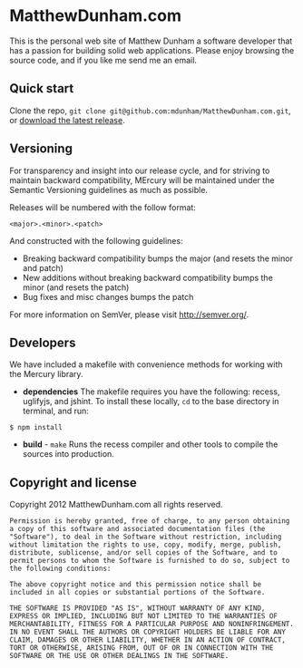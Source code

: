 MatthewDunham.com
=================

This is the personal web site of Matthew Dunham a software developer that has a passion for building solid web applications. Please enjoy browsing the source code, and if you like me send me an email.


Quick start
-----------

Clone the repo, `git clone git@github.com:mdunham/MatthewDunham.com.git`, or [download the latest release](https://github.com/mdunham/MatthewDunham.com/zipball/master).


Versioning
----------

For transparency and insight into our release cycle, and for striving to maintain backward compatibility, MErcury will be maintained under the Semantic Versioning guidelines as much as possible.

Releases will be numbered with the follow format:

`<major>.<minor>.<patch>`
 
And constructed with the following guidelines:

* Breaking backward compatibility bumps the major (and resets the minor and patch)
* New additions without breaking backward compatibility bumps the minor (and resets the patch)
* Bug fixes and misc changes bumps the patch

For more information on SemVer, please visit http://semver.org/.


Developers
----------

We have included a makefile with convenience methods for working with the Mercury library.

+ **dependencies**
The makefile requires you have the following: recess, uglifyjs, and jshint. To install these locally, `cd` to the base directory in terminal, and run:

```
$ npm install
```

+ **build** - `make`
Runs the recess compiler and other tools to compile the sources into production.


Copyright and license
---------------------

Copyright 2012 MatthewDunham.com all rights reserved.


	Permission is hereby granted, free of charge, to any person obtaining a copy of this software and associated documentation files (the "Software"), to deal in the Software without restriction, including without limitation the rights to use, copy, modify, merge, publish, distribute, sublicense, and/or sell copies of the Software, and to permit persons to whom the Software is furnished to do so, subject to the following conditions:
	
	The above copyright notice and this permission notice shall be included in all copies or substantial portions of the Software.
	
	THE SOFTWARE IS PROVIDED "AS IS", WITHOUT WARRANTY OF ANY KIND, EXPRESS OR IMPLIED, INCLUDING BUT NOT LIMITED TO THE WARRANTIES OF MERCHANTABILITY, FITNESS FOR A PARTICULAR PURPOSE AND NONINFRINGEMENT. IN NO EVENT SHALL THE AUTHORS OR COPYRIGHT HOLDERS BE LIABLE FOR ANY CLAIM, DAMAGES OR OTHER LIABILITY, WHETHER IN AN ACTION OF CONTRACT, TORT OR OTHERWISE, ARISING FROM, OUT OF OR IN CONNECTION WITH THE SOFTWARE OR THE USE OR OTHER DEALINGS IN THE SOFTWARE.


